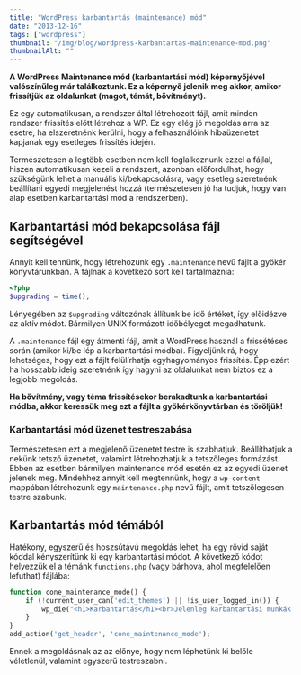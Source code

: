 ```yaml
---
title: "WordPress karbantartás (maintenance) mód"
date: "2013-12-16"
tags: ["wordpress"]
thumbnail: "/img/blog/wordpress-karbantartas-maintenance-mod.png"
thumbnailAlt: ""
---
```


**A WordPress Maintenance mód (karbantartási mód) képernyőjével valószínűleg már találkoztunk. Ez a képernyő jelenik meg akkor, amikor frissítjük az oldalunkat (magot, témát, bővítményt).**

Ez egy automatikusan, a rendszer által létrehozott fájl, amit minden rendszer frissítés előtt létrehoz a WP. Ez egy elég jó megoldás arra az esetre, ha elszeretnénk kerülni, hogy a felhasználóink hibaüzenetet kapjanak egy esetleges frissítés idején.

Természetesen a legtöbb esetben nem kell foglalkoznunk ezzel a fájlal, hiszen automatikusan kezeli a rendszert, azonban előfordulhat, hogy szükségünk lehet a manuális ki/bekapcsolásra, vagy esetleg szeretnénk beállítani egyedi megjelenést hozzá (természetesen jó ha tudjuk, hogy van alap esetben karbantartási mód a rendszerben).

## Karbantartási mód bekapcsolása fájl segítségével

Annyit kell tennünk, hogy létrehozunk egy `.maintenance` nevű fájlt a gyökér könyvtárunkban. A fájlnak a következő sort kell tartalmaznia:

```php
<?php
$upgrading = time();
```

Lényegében az `$upgrading` változónak állítunk be idő értéket, így előidézve az aktív módot. Bármilyen UNIX formázott időbélyeget megadhatunk.

A `.maintenance` fájl egy átmenti fájl, amit a WordPress használ a frissétéses során (amikor ki/be lép a karbantartási módba). Figyeljünk rá, hogy lehetséges, hogy ezt a fájlt felülírhatja egyhagyományos frissítés. Épp ezért ha hosszabb ideig szeretnénk így hagyni az oldalunkat nem biztos ez a legjobb megoldás.

**Ha bővítmény, vagy téma frissítésekor berakadtunk a karbantartási módba, akkor keressük meg ezt a fájlt a gyökérkönyvtárban és töröljük!**

### Karbantartási mód üzenet testreszabása

Természetesen ezt a megjelenő üzenetet testre is szabhatjuk. Beállíthatjuk a nekünk tetsző üzenetet, valamint létrehozhatjuk a tetszőleges formázást. Ebben az esetben bármilyen maintenance mód esetén ez az egyedi üzenet jelenek meg. Mindehhez annyit kell megtennünk, hogy a `wp-content` mappában létrehozunk egy `maintenance.php` nevű fájlt, amit tetszőlegesen testre szabunk.

## Karbantartás mód témából

Hatékony, egyszerű és hoszsútávú megoldás lehet, ha egy rövid saját kóddal kényszerítünk ki egy karbantartási módot. A következő kódot helyezzük el a témánk `functions.php` (vagy bárhova, ahol megfelelően lefuthat) fájlába:

```php
function cone_maintenance_mode() {
    if (!current_user_can('edit_themes') || !is_user_logged_in()) {
        wp_die("<h1>Karbantartás</h1><br>Jelenleg karbantartási munkák folynak, kérjük nézz vissza 1 óra múlva. Köszönjük a türelmed!");
    }
}
add_action('get_header', 'cone_maintenance_mode');
```

Ennek a megoldásnak az az előnye, hogy nem léphetünk ki belőle véletlenül, valamint egyszerű testreszabni.
